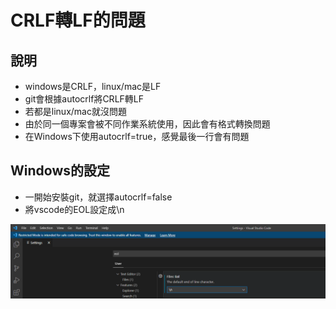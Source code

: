 # CRLF轉LF的問題
## 說明
* windows是CRLF，linux/mac是LF
* git會根據autocrlf將CRLF轉LF
* 若都是linux/mac就沒問題
* 由於同一個專案會被不同作業系統使用，因此會有格式轉換問題
* 在Windows下使用autocrlf=true，感覺最後一行會有問題
## Windows的設定
* 一開始安裝git，就選擇autocrlf=false
* 將vscode的EOL設定成\n

![vscode_set_eol](vscode_set_eol.PNG)
